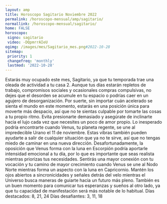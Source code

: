 ```yaml
---
layout: amp
title: Horoscopo Sagitario Noviembre 2022 
permalink: /horoscopo-mensual/amp/sagitario/
normallink: /horoscopo-mensual/sagitario/
home: FALSE
horoscopo:
 signo: sagitario
 video: -DQpmrrAIeU
ogimg: /images/mes/Sagitario_mes.png#2022-10-28
sitemap:
 priority: 1
 changefreq: 'monthly'
 lastmod: '2022-10-28'
---
```



Estarás muy ocupado este mes, Sagitario, ya que tu temporada trae una oleada de actividad a tu casa 2. Aunque tus días estarán repletos de trabajo, compromisos sociales y ocasionales compras compulsivas, no dejes que el desorden se acumule en tu espacio o podrías caer en un agujero de desorganización.
Por suerte, sin importar cuán acelerado se sienta el mundo en este momento, estarás en una posición única para moverte más despacio, así que no te sientas culpable por tomarte las cosas a tu propio ritmo. Evita presionarte demasiado y asegúrate de inclinarte hacia el lujo cada vez que necesites un poco de amor propio.
Lo inesperado podría encontrarte cuando Venus, tu planeta regente, se une al impredecible Urano el 11 de noviembre. Estas vibras también pueden ayudarte a salir de cualquier situación que ya no te sirve, así que no tengas miedo de caminar en una nueva dirección. Desafortunadamente, la oposición que Venus forma con la luna en Escorpión podría aportarle intensidad emocional a tu día, por lo que es importante que seas realista mientras priorizas tus necesidades.
Sentirás una mayor conexión con tu vocación y tu camino de mayor crecimiento cuando Venus se une al Nodo Norte mientras forma un aspecto con la luna en Capricornio. Mantén los ojos abiertos a sincronicidades y señales detrás del velo mientras el Universo busca maneras de guiarte hacia un futuro más pleno. También es un buen momento para comunicar tus esperanzas y sueños al otro lado, ya que tu capacidad de manifestación será más notable de lo habitual.
Días destacados: 8, 21, 24
Días desafiantes: 3, 11, 18